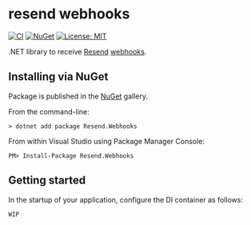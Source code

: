 resend webhooks
==========================================================================

[![CI](https://github.com/resend/resend-dotnet/workflows/CI/badge.svg)](https://github.com/resend/resend-dotnet/actions)
[![NuGet](https://img.shields.io/nuget/vpre/resend.webhooks.svg?label=NuGet)](https://www.nuget.org/packages/Resend.Webhooks/)
[![License: MIT](https://img.shields.io/badge/License-MIT-blue.svg)](https://opensource.org/licenses/MIT)

.NET library to receive [Resend](https://resend.com) [webhooks](https://resend.com/docs/dashboard/webhooks/introduction).


Installing via NuGet
--------------------------------------------------------------------------

Package is published in the [NuGet](https://www.nuget.org/packages/Resend.Webhooks/) gallery.

From the command-line:

```
> dotnet add package Resend.Webhooks
```

From within Visual Studio using Package Manager Console:

```
PM> Install-Package Resend.Webhooks
```


Getting started
--------------------------------------------------------------------------

In the startup of your application, configure the DI container as follows:

```
WIP
```
